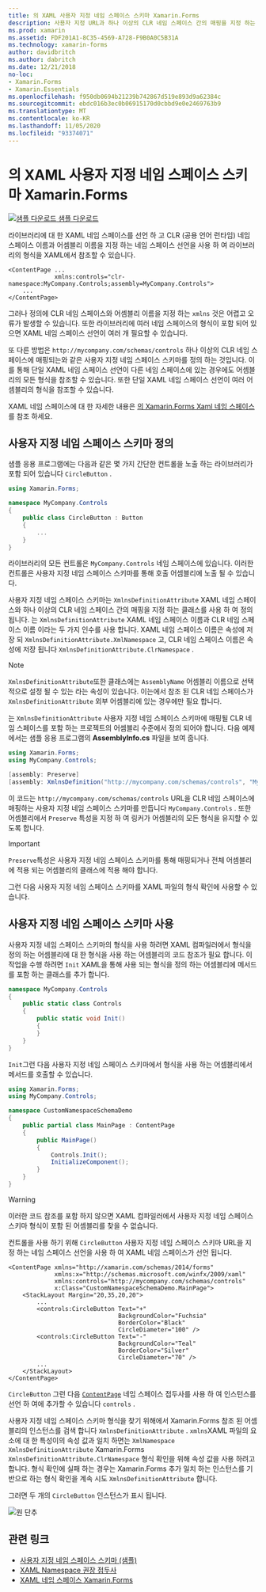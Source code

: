 ```yaml
---
title: 의 XAML 사용자 지정 네임 스페이스 스키마 Xamarin.Forms
description: 사용자 지정 URL과 하나 이상의 CLR 네임 스페이스 간의 매핑을 지정 하는 매핑하기 클래스를 사용 하 여 XAML 사용자 지정 네임 스페이스 스키마를 정의할 수 있습니다. 그런 다음 사용자 지정 네임 스페이스 스키마를 XAML 네임 스페이스 선언에 사용할 수 있습니다.
ms.prod: xamarin
ms.assetid: FDF201A1-8C35-4569-A728-F9B0A0C5B31A
ms.technology: xamarin-forms
author: davidbritch
ms.author: dabritch
ms.date: 12/21/2018
no-loc:
- Xamarin.Forms
- Xamarin.Essentials
ms.openlocfilehash: f950db0694b21239b742867d519e893d9a62384c
ms.sourcegitcommit: ebdc016b3ec0b06915170d0cbbd9e0e2469763b9
ms.translationtype: MT
ms.contentlocale: ko-KR
ms.lasthandoff: 11/05/2020
ms.locfileid: "93374071"
---
```

# <a name="xaml-custom-namespace-schemas-in-no-locxamarinforms"></a>의 XAML 사용자 지정 네임 스페이스 스키마 Xamarin.Forms

[![샘플 다운로드](~/media/shared/download.png) 샘플 다운로드](/samples/xamarin/xamarin-forms-samples/xaml-customnamespaceschemas)

라이브러리에 대 한 XAML 네임 스페이스를 선언 하 고 CLR (공용 언어 런타임) 네임 스페이스 이름과 어셈블리 이름을 지정 하는 네임 스페이스 선언을 사용 하 여 라이브러리의 형식을 XAML에서 참조할 수 있습니다.

```xaml
<ContentPage ...
             xmlns:controls="clr-namespace:MyCompany.Controls;assembly=MyCompany.Controls">
    ...
</ContentPage>
```

그러나 정의에 CLR 네임 스페이스와 어셈블리 이름을 지정 하는 `xmlns` 것은 어렵고 오류가 발생할 수 있습니다. 또한 라이브러리에 여러 네임 스페이스의 형식이 포함 되어 있으면 XAML 네임 스페이스 선언이 여러 개 필요할 수 있습니다.

또 다른 방법은 `http://mycompany.com/schemas/controls` 하나 이상의 CLR 네임 스페이스에 매핑되는와 같은 사용자 지정 네임 스페이스 스키마를 정의 하는 것입니다. 이를 통해 단일 XAML 네임 스페이스 선언이 다른 네임 스페이스에 있는 경우에도 어셈블리의 모든 형식을 참조할 수 있습니다. 또한 단일 XAML 네임 스페이스 선언이 여러 어셈블리의 형식을 참조할 수 있습니다.

XAML 네임 스페이스에 대 한 자세한 내용은 [의 Xamarin.Forms Xaml 네임 스페이스 ](namespaces.md)를 참조 하세요.

## <a name="defining-a-custom-namespace-schema"></a>사용자 지정 네임 스페이스 스키마 정의

샘플 응용 프로그램에는 다음과 같은 몇 가지 간단한 컨트롤을 노출 하는 라이브러리가 포함 되어 있습니다 `CircleButton` .

```csharp
using Xamarin.Forms;

namespace MyCompany.Controls
{
    public class CircleButton : Button
    {
        ...
    }
}
```

라이브러리의 모든 컨트롤은 `MyCompany.Controls` 네임 스페이스에 있습니다. 이러한 컨트롤은 사용자 지정 네임 스페이스 스키마를 통해 호출 어셈블리에 노출 될 수 있습니다.

사용자 지정 네임 스페이스 스키마는 `XmlnsDefinitionAttribute` XAML 네임 스페이스와 하나 이상의 CLR 네임 스페이스 간의 매핑을 지정 하는 클래스를 사용 하 여 정의 됩니다. 는 `XmlnsDefinitionAttribute` XAML 네임 스페이스 이름과 CLR 네임 스페이스 이름 이라는 두 가지 인수를 사용 합니다. XAML 네임 스페이스 이름은 속성에 저장 되 `XmlnsDefinitionAttribute.XmlNamespace` 고, CLR 네임 스페이스 이름은 속성에 저장 됩니다 `XmlnsDefinitionAttribute.ClrNamespace` .

> [!NOTE]
> `XmlnsDefinitionAttribute`또한 클래스에는 `AssemblyName` 어셈블리 이름으로 선택적으로 설정 될 수 있는 라는 속성이 있습니다. 이는에서 참조 된 CLR 네임 스페이스가 `XmlnsDefinitionAttribute` 외부 어셈블리에 있는 경우에만 필요 합니다.

는 `XmlnsDefinitionAttribute` 사용자 지정 네임 스페이스 스키마에 매핑될 CLR 네임 스페이스를 포함 하는 프로젝트의 어셈블리 수준에서 정의 되어야 합니다. 다음 예제에서는 샘플 응용 프로그램의 **AssemblyInfo.cs** 파일을 보여 줍니다.

```csharp
using Xamarin.Forms;
using MyCompany.Controls;

[assembly: Preserve]
[assembly: XmlnsDefinition("http://mycompany.com/schemas/controls", "MyCompany.Controls")]
```

이 코드는 `http://mycompany.com/schemas/controls` URL을 CLR 네임 스페이스에 매핑하는 사용자 지정 네임 스페이스 스키마를 만듭니다 `MyCompany.Controls` . 또한 어셈블리에서 `Preserve` 특성을 지정 하 여 링커가 어셈블리의 모든 형식을 유지할 수 있도록 합니다.

> [!IMPORTANT]
> `Preserve`특성은 사용자 지정 네임 스페이스 스키마를 통해 매핑되거나 전체 어셈블리에 적용 되는 어셈블리의 클래스에 적용 해야 합니다.

그런 다음 사용자 지정 네임 스페이스 스키마를 XAML 파일의 형식 확인에 사용할 수 있습니다.

## <a name="consuming-a-custom-namespace-schema"></a>사용자 지정 네임 스페이스 스키마 사용

사용자 지정 네임 스페이스 스키마의 형식을 사용 하려면 XAML 컴파일러에서 형식을 정의 하는 어셈블리에 대 한 형식을 사용 하는 어셈블리의 코드 참조가 필요 합니다. 이 작업을 수행 하려면 `Init` XAML을 통해 사용 되는 형식을 정의 하는 어셈블리에 메서드를 포함 하는 클래스를 추가 합니다.

```csharp
namespace MyCompany.Controls
{
    public static class Controls
    {
        public static void Init()
        {
        }
    }
}
```

`Init`그런 다음 사용자 지정 네임 스페이스 스키마에서 형식을 사용 하는 어셈블리에서 메서드를 호출할 수 있습니다.

```csharp
using Xamarin.Forms;
using MyCompany.Controls;

namespace CustomNamespaceSchemaDemo
{
    public partial class MainPage : ContentPage
    {
        public MainPage()
        {
            Controls.Init();
            InitializeComponent();
        }
    }
}
```

> [!WARNING]
> 이러한 코드 참조를 포함 하지 않으면 XAML 컴파일러에서 사용자 지정 네임 스페이스 스키마 형식이 포함 된 어셈블리를 찾을 수 없습니다.

컨트롤을 사용 하기 위해 `CircleButton` 사용자 지정 네임 스페이스 스키마 URL을 지정 하는 네임 스페이스 선언을 사용 하 여 XAML 네임 스페이스가 선언 됩니다.

```xaml
<ContentPage xmlns="http://xamarin.com/schemas/2014/forms"
             xmlns:x="http://schemas.microsoft.com/winfx/2009/xaml"
             xmlns:controls="http://mycompany.com/schemas/controls"
             x:Class="CustomNamespaceSchemaDemo.MainPage">
    <StackLayout Margin="20,35,20,20">
        ...
        <controls:CircleButton Text="+"
                               BackgroundColor="Fuchsia"
                               BorderColor="Black"
                               CircleDiameter="100" />
        <controls:CircleButton Text="-"
                               BackgroundColor="Teal"
                               BorderColor="Silver"
                               CircleDiameter="70" />
        ...
    </StackLayout>
</ContentPage>
```

`CircleButton` 그런 다음 [`ContentPage`](xref:Xamarin.Forms.ContentPage) 네임 스페이스 접두사를 사용 하 여 인스턴스를 선언 하 여에 추가할 수 있습니다 `controls` .

사용자 지정 네임 스페이스 스키마 형식을 찾기 위해에서 Xamarin.Forms 참조 된 어셈블리의 인스턴스를 검색 합니다 `XmlnsDefinitionAttribute` . `xmlns`XAML 파일의 요소에 대 한 특성이의 속성 값과 일치 하면는 `XmlNamespace` `XmlnsDefinitionAttribute` Xamarin.Forms `XmlnsDefinitionAttribute.ClrNamespace` 형식 확인을 위해 속성 값을 사용 하려고 합니다. 형식 확인에 실패 하는 경우는 Xamarin.Forms 추가 일치 하는 인스턴스를 기반으로 하는 형식 확인을 계속 시도 `XmlnsDefinitionAttribute` 합니다.

그러면 두 개의 `CircleButton` 인스턴스가 표시 됩니다.

![원 단추](custom-namespace-schemas-images/circle-buttons.png "원 단추")

## <a name="related-links"></a>관련 링크

- [사용자 지정 네임 스페이스 스키마 (샘플)](/samples/xamarin/xamarin-forms-samples/xaml-customnamespaceschemas)
- [XAML Namespace 권장 접두사](custom-prefix.md)
- [XAML 네임 스페이스 Xamarin.Forms](namespaces.md)